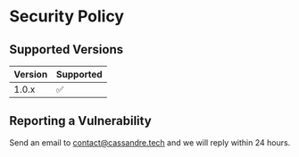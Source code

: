 # Security Policy

## Supported Versions

| Version | Supported          |
| ------- | ------------------ |
| 1.0.x   | :white_check_mark: |

## Reporting a Vulnerability

Send an email to contact@cassandre.tech and we will reply within 24 hours.
